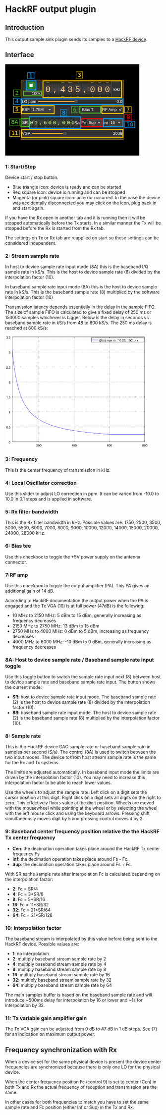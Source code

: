 <h1>HackRF output plugin</h1>

<h2>Introduction</h2>

This output sample sink plugin sends its samples to a [HackRF device](https://greatscottgadgets.com/hackrf/).

<h2>Interface</h2>

![HackRF output plugin GUI](../../../doc/img/HackRFOutput_plugin.png)

<h3>1: Start/Stop</h3>

Device start / stop button.

  - Blue triangle icon: device is ready and can be started
  - Red square icon: device is running and can be stopped
  - Magenta (or pink) square icon: an error occurred. In the case the device was accidentally disconnected you may click on the icon, plug back in and start again.

If you have the Rx open in another tab and it is running then it will be stopped automatically before the Tx starts. In a similar manner the Tx will be stopped before the Rx is started from the Rx tab.

The settings on Tx or Rx tab are reapplied on start so these settings can be considered independent.

<h3>2: Stream sample rate</h3>

In host to device sample rate input mode (8A) this is the baseband I/Q sample rate in kS/s. This is the host to device sample rate (8) divided by the interpolation factor (10).

In baseband sample rate input mode (8A) this is the host to device sample rate in kS/s. This is the baseband sample rate (8) multiplied by the software interpolation factor (10)

Transmission latency depends essentially in the delay in the sample FIFO. The size of sample FIFO is calculated to give a fixed delay of 250 ms or 150000 samples whichever is bigger. Below is the delay in seconds vs baseband sample rate in kS/s from 48 to 800 kS/s. The 250 ms delay is reached at 600 kS/s:

![BladeRF output plugin FIFO delay other](../../../doc/img/HackRFOutput_plugin_fifodly.png)

<h3>3: Frequency</h3>

This is the center frequency of transmission in kHz.

<h3>4: Local Oscillator correction</h3>

Use this slider to adjust LO correction in ppm. It can be varied from -10.0 to 10.0 in 0.1 steps and is applied in software.

<h3>5: Rx filter bandwidth</h3>

This is the Rx filter bandwidth in kHz. Possible values are: 1750, 2500, 3500, 5000, 5500, 6000, 7000, 8000, 9000, 10000, 12000, 14000, 15000, 20000, 24000, 28000 kHz.

<h3>6: Bias tee</h3>

Use this checkbox to toggle the +5V power supply on the antenna connector.

<h3>7:RF amp</h3>

Use this checkbox to toggle the output amplifier (PA). This PA gives an additional gain of 14 dB.

According to HackRF documentation the output power when the PA is engaged and the Tx VGA (10) is at full power (47dB) is the following:

  - 10 MHz to 2150 MHz: 5 dBm to 15 dBm, generally increasing as frequency decreases
  - 2150 MHz to 2750 MHz: 13 dBm to 15 dBm
  - 2750 MHz to 4000 MHz: 0 dBm to 5 dBm, increasing as frequency decreases
  - 4000 MHz to 6000 MHz: -10 dBm to 0 dBm, generally increasing as frequency decreases

<h3>8A: Host to device sample rate / Baseband sample rate input toggle</h3>

Use this toggle button to switch the sample rate input next (8) between host to device sample rate and baseband sample rate input. The button shows the current mode:

  - **SR**: host to device sample rate input mode. The baseband sample rate (2) is the host to device sample rate (8) divided by the interpolation factor (10).
  - **BB**: baseband sample rate input mode. The host to device sample rate (2) is the baseband sample rate (8) multiplied by the interpolation factor (10).

<h3>8: Sample rate</h3>

This is the HackRF device DAC sample rate or baseband sample rate in samples per second (S/s). The control (8A) is used to switch between the two input modes. The device to/from host stream sample rate is the same for the Rx and Tx systems.

The limits are adjusted automatically. In baseband input mode the limits are driven by the interpolation factor (10). You may need to increase this interpolation factor to be able to reach lower values.

Use the wheels to adjust the sample rate. Left click on a digit sets the cursor position at this digit. Right click on a digit sets all digits on the right to zero. This effectively floors value at the digit position. Wheels are moved with the mousewheel while pointing at the wheel or by selecting the wheel with the left mouse click and using the keyboard arrows. Pressing shift simultaneously moves digit by 5 and pressing control moves it by 2.

<h3>9: Baseband center frequency position relative the the HackRF Tx center frequency</h3>

  - **Cen**: the decimation operation takes place around the HackRF Tx center frequency Fs
  - **Inf**: the decimation operation takes place around Fs - Fc.
  - **Sup**: the decimation operation takes place around Fs + Fc.

With SR as the sample rate after interpolation Fc is calculated depending on the interpolation factor:

  - **2**: Fc = SR/4
  - **4**: Fc = 3*SR/8
  - **8**: Fc = 5*SR/16
  - **16**: Fc = 11*SR/32
  - **32**: Fc = 21*SR/64
  - **64**: Fc = 21*SR/128

<h3>10: Interpolation factor</h3>

The baseband stream is interpolated by this value before being sent to the HackRF device. Possible values are:

  - **1**: no interpolation
  - **2**: multiply baseband stream sample rate by 2
  - **4**: multiply baseband stream sample rate by 4
  - **8**: multiply baseband stream sample rate by 8
  - **16**: multiply baseband stream sample rate by 16
  - **32**: multiply baseband stream sample rate by 32
  - **64**: multiply baseband stream sample rate by 64

The main samples buffer is based on the baseband sample rate and will introduce ~500ms delay for interpolation by 16 or lower and ~1s for interpolation by 32.

<h3>11: Tx variable gain amplifier gain</h3>

The Tx VGA gain can be adjusted from 0 dB to 47 dB in 1 dB steps. See (7) for an indication on maximum output power.

<h2>Frequency synchronization with Rx</h2>

When a device set for the same physical device is present the device center frequencies are synchronized because there is only one LO for the physical device.

When the center frequency position Fc (control 9) is set to center (Cen) in both Tx and Rx the actual frequency of reception and transmission are the same.

In other cases for both frequencies to match you have to set the same sample rate and Fc position (either Inf or Sup) in the Tx and Rx.